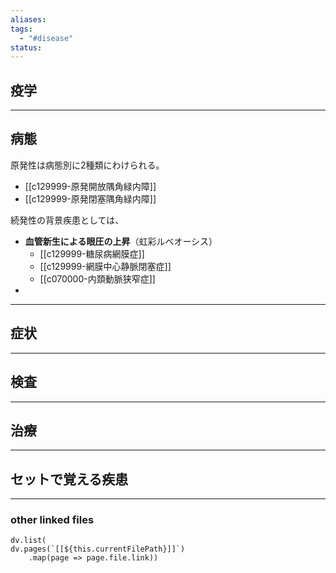 ```yaml
---
aliases: 
tags:
  - "#disease"
status:
---
```

## 疫学
---
## 病態
原発性は病態別に2種類にわけられる。
- [[c129999-原発開放隅角緑内障]]
- [[c129999-原発閉塞隅角緑内障]]

続発性の背景疾患としては、
- **血管新生による眼圧の上昇**（虹彩ルベオーシス）
	- [[c129999-糖尿病網膜症]]
	- [[c129999-網膜中心静脈閉塞症]]
	- [[c070000-内頚動脈狭窄症]]
- 
---
## 症状
---
## 検査
---
## 治療
---
## セットで覚える疾患
---
### other linked files
```dataviewjs
dv.list(
dv.pages(`[[${this.currentFilePath}]]`)
	.map(page => page.file.link))
```
